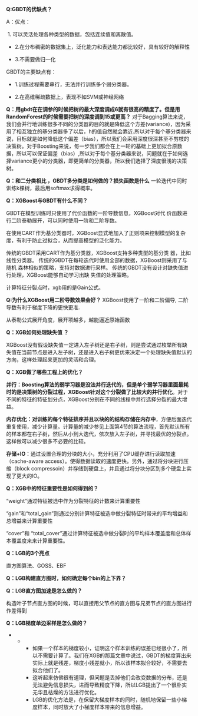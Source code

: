 **Q:GBDT的优缺点？**

A：优点：

​      1. 可以灵活处理各种类型的数据，包括连续值和离散值。 

- 2.在分布稠密的数据集上，泛化能力和表达能力都比较好，具有较好的解释性

- 3.不需要做归一化

GBDT的主要缺点有： 

- 1.训练过程需要串行，无法并行训练多个弱分类器。

- 2.在高维稀疏数据上，表现不如SVM或神经网络 

**Q：用gbdt在在调参的时候把树的最大深度调成6就有很高的精度了。但是用RandomForest的时候需要把树的深度调到15或更高？**
对于Bagging算法来说，我们会并行地训练很多不同的分类器的目的就是降低这个方差(variance)，因为采用了相互独立的基分类器多了以后，h的值自然就会靠近.所以对于每个基分类器来说，目标就是如何降低这个偏差（bias），所以我们会采用深度很深甚至不剪枝的决策树。对于Boosting来说，每一步我们都会在上一轮的基础上更加拟合原数据，所以可以保证偏差（bias）,所以对于每个基分类器来说，问题就在于如何选择variance更小的分类器，即更简单的分类器，所以我们选择了深度很浅的决策树。

**Q：和二分类相比 ，GBDT多分类是如何做的？损失函数是什么**
一轮迭代中同时训练k棵树，最后用softmax求得概率。

**Q：XGBoost与GBDT有什么不同？**

GBDT在模型训练时只使用了代价函数的一阶导数信息，XGBoost对代 价函数进行二阶泰勒展开，可以同时使用一阶和二阶导数。

在使用CART作为基分类器时，XGBoost显式地加入了正则项来控制模型的复杂度，有利于防止过拟合，从而提高模型的泛化能力。

传统的GBDT采用CART作为基分类器，XGBoost支持多种类型的基分类 器，比如线性分类器。
传统的GBDT在每轮迭代时使用全部的数据，XGBoost则采用了与随机 森林相似的策略，支持对数据进行采样。
传统的GBDT没有设计对缺失值进行处理，XGBoost能够自动学习出缺 失值的处理策略。

计算特征分裂点时，xgb用的是Gain公式。

**Q:为什么XGBoost用二阶导数效果会好？**
XGBoost使用了一阶和二阶偏导, 二阶导数有利于梯度下降的更快更准. 

从泰勒公式展开角度，展开项越多，越能逼近原始函数

**Q：XGB如何处理缺失值 ？**

XGBoost没有假设缺失值一定进入左子树还是右子树，则是尝试通过枚举所有缺失值在当前节点是进入左子树，还是进入右子树更优来决定一个处理缺失值默认的方向，这样处理起来更加的灵活和合理。

**Q：XGB做了哪些工程上的优化？**

**并行：**Boosting算法的弱学习器是没法并行迭代的，但是单个弱学习器里面最耗时的是决策树的分裂过程，XGBoost针对这个分裂做了比较大的**并行优化**。对于不同的特征的特征划分点，XGBoost分别在不同的线程中并行选择分裂的最大增益。 

**内存优化：**对训练的每个特征排序并且**以块的的结构存储在内存中**，方便后面迭代重复使用，减少计算量。计算量的减少参见上面第4节的算法流程，首先默认所有的样本都在右子树，然后从小到大迭代，依次放入左子树，并寻找最优的分裂点。这样做可以减少很多不必要的比较。 

**存储+IO**：通过设置合理的分块的大小，充分利用了CPU缓存进行读取加速（cache-aware access）。使得数据读取的速度更快。另外，通过将分块进行压缩（block compressoin）并存储到硬盘上，并且通过将分块分区到多个硬盘上实现了更大的IO。

**Q：XGB中的特征重要性是如何得到的？**

“weight”通过特征被选中作为分裂特征的计数来计算重要性 

“gain”和“total_gain”则通过分别计算特征被选中做分裂特征时带来的平均增益和总增益来计算重要性 

“cover”和 “total_cover”通过计算特征被选中做分裂时的平均样本覆盖度和总体样本覆盖度来来计算重要性。

**Q：LGB的3个亮点**

直方图算法、GOSS、EBF

**Q：LGB构建直方图时，如何确定每个bin的上下界？**

**Q：LGB直方图加速是怎么做的？**

构造叶子节点直方图的时候，可以直接用父节点的直方图与兄弟节点的直方图进行作差得到

**Q：LGB梯度单边采样是怎么做的？**

- - - 如果一个样本的梯度较小，证明这个样本训练的误差已经很小了，所以不需要计算了。我们在XGB的那篇文章中说过，GBDT的梯度算出来实际上就是残差，梯度小残差就小，所以该样本拟合较好，不需要去拟合他们了。
    - 这听起来仿佛很有道理，但问题是丢掉他们会改变数据的分布，还是无法避免信息损失，进而导致精度下降，所以LGB提出了一个很朴实无华且枯燥的方法进行优化。
    - LGB的优化方法是，在保留大梯度样本的同时，随机地保留一些小梯度样本，同时放大了小梯度样本带来的信息增益。

